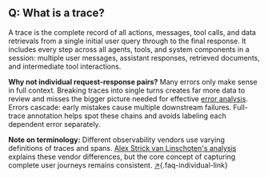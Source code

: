 ## Q: What is a trace?

A trace is the complete record of all actions, messages, tool calls, and data retrievals from a single initial user query through to the final response. It includes every step across all agents, tools, and system components in a session: multiple user messages, assistant responses, retrieved documents, and intermediate tool interactions.

**Why not individual request-response pairs?** Many errors only make sense in full context. Breaking traces into single turns creates far more data to review and misses the bigger picture needed for effective [error analysis](#q-why-is-error-analysis-so-important-in-llm-evals-and-how-is-it-performed). Errors cascade: early mistakes cause multiple downstream failures. Full-trace annotation helps spot these chains and avoids labeling each dependent error separately.

**Note on terminology:** Different observability vendors use varying definitions of traces and spans. [Alex Strick van Linschoten's analysis](https://mlops.systems/posts/2025-06-04-instrumenting-an-agentic-app-with-arize-phoenix-and-litellm.html) explains these vendor differences, but the core concept of capturing complete user journeys remains consistent. [↗](/blog/posts/evals-faq/what-is-a-trace.html){.faq-individual-link}